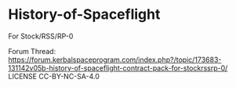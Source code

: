 # History-of-Spaceflight

For Stock/RSS/RP-0

Forum Thread: https://forum.kerbalspaceprogram.com/index.php?/topic/173683-131142v05b-history-of-spaceflight-contract-pack-for-stockrssrp-0/
LICENSE CC-BY-NC-SA-4.0
